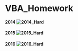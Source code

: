 # VBA_Homework

#### 2014 ![2014_Hard](https://user-images.githubusercontent.com/49836101/58524588-58671300-818e-11e9-9539-0dd75767bfe7.png)

#### 2015 ![2015_Hard](https://user-images.githubusercontent.com/49836101/58524645-8e0bfc00-818e-11e9-9beb-d16981675a35.png)

#### 2016 ![2016_Hard](https://user-images.githubusercontent.com/49836101/58524665-97956400-818e-11e9-9f77-7e3ed01e2e2b.png)
